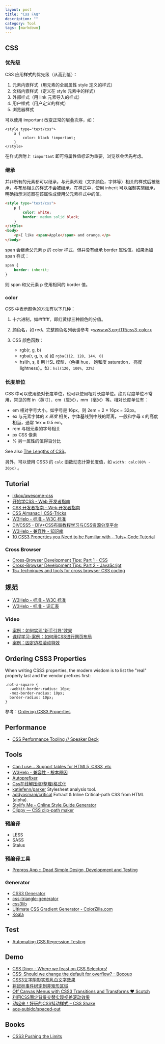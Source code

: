 ```yaml
---
layout: post
title: "Css FAQ"
description: ""
category: Tool
tags: [markdown]
--- 
```


## CSS

### 优先级

CSS 应用样式的优先级（从高到低）：

1. 元素内嵌样式（用元素的全局属性 style 定义的样式）
2. 文档内嵌样式（定义在 style 元素中的样式）
3. 外部样式（用 link 元素导入的样式）
4. 用户样式（用户定义的样式）
5. 浏览器样式

可以使用 important 改变正常的层叠次序，如：

    <style type="text/css">
        a {
            color: black !important;
        }
    </style>

在样式后附上 `!important` 即可将属性值标识为重要，浏览器会优先考虑。

### 继承

并非所有的元素都可以继承，与元素外观（文字颜色，字体等）相关的样式后被继承，与布局相关的样式不会被继承。在样式中，使用 inherit 可以强制实施继承，明确指示浏览器在该属性成使用父元素样式中的值。

```html
<style type="text/css">
    p {
        color: white;
        border: medum solid black;
    }
</style>
<body>
    <p>I like <span>Apple</span> and orange.</p>
</body>
```

span 会继承父元素 p 的 color 样式，但并没有继承 border 属性值。如果添加 span 样式：

```css
span {
    border: inherit;
}
```

则 span 和父元素 p 使用相同的 border 值。

### color

CSS 中表示颜色的方法有以下几种：

1. 十六进制，如#ffffff，即红黄绿三种颜色的分值。
2. 颜色名，如 red。完整颜色名列表请参考 <www.w3.org/TR/css3-color>
3. CSS 颜色函数：

    - rgb(r, g, b)
    - rgba(r, g, b, a) 如 `rgba(112, 128, 144, 0)`
    - hsl(h, s, l) 用 HSL 模型，（色相 hue， 饱和度 saturation， 亮度 lightness）。如：`hsl(120, 100%, 22%)`

### 长度单位

CSS 中可以使用绝对长度单位，也可以使用相对长度单位。绝对程度单位不常用，常见的有 in（英寸），cm（厘米），mm（毫米）等。相对长度单位有：

- em 相对字号大小。如字号是 16px，则 2em = 2 × 16px = 32px。
- ex 与元素字体的 _x 高度_ 相关，字体基线到中线的距离，一般和字母 x 的高度相当，通常 1ex ≈ 0.5 em。
- rem 与根元素的字号相关
- px CSS 像素
- % 另一属性的值得百分比

See also [The Lengths of CSS](http://css-tricks.com/the-lengths-of-css/)。

另外，可以使用 CSS3 的 `calc` 函数动态计算长度值，如 `width: calc(80% - 20px)` 。

## Tutorial

- [ikkou/awesome-css](https://github.com/ikkou/awesome-css)
- [开始学CSS - Web 开发者指南](https://developer.mozilla.org/zh-CN/docs/Web/Guide/CSS/Getting_started)
- [CSS 开发者指南 - Web 开发者指南](https://developer.mozilla.org/zh-CN/docs/Web/Guide/CSS)
- [CSS Almanac | CSS-Tricks](http://css-tricks.com/almanac/)
- [W3Help - 标准 - W3C 标准](http://www.w3help.org/zh-cn/standards/)
- [DIVCSS5 - DIV+CSS布局教程学习与CSS资源分享平台](http://www.divcss5.com/)
- [W3Help - 兼容性 - 知识库](http://www.w3help.org/zh-cn/kb/)
- [10 CSS3 Properties you Need to be Familiar with - Tuts+ Code Tutorial](http://code.tutsplus.com/tutorials/10-css3-properties-you-need-to-be-familiar-with--net-16417)

<!--more-->

### Cross Browser

- [Cross-Browser Development Tips: Part 1 - CSS](https://www.tinfoilsecurity.com/blog/cross-browser-development-tips-css)
- [Cross-Browser Development Tips: Part 2 - JavaScript](https://www.tinfoilsecurity.com/blog/cross-browser-development-tips-javascript)
- [15+ techniques and tools for cross browser CSS coding](http://www.catswhocode.com/blog/15-techniques-and-tools-for-cross-browser-css-coding)

## 规范

- [W3Help - 标准 - W3C 标准](http://www.w3help.org/zh-cn/standards/)
- [W3Help - 标准 - 词汇表](http://www.w3help.org/zh-cn/home/glossary.html)

### Video

- [案例：如何实现“新手引导”效果](http://www.imooc.com/view/14?from=admin10000)
- [课程学习-案例：如何用CSS进行网页布局](http://www.imooc.com/learn/57)
- [案例：固定边栏滚动特效](http://www.imooc.com/view/52?from=admin10000)

## Ordering CSS3 Properties

When writing CSS3 properties, the modern wisdom is to list the "real" property last and the vendor prefixes first:

    .not-a-square {
      -webkit-border-radius: 10px;
      -moz-border-radius: 10px;
      border-radius: 10px;
    }

参考：[Ordering CSS3 Properties](http://css-tricks.com/ordering-css3-properties/)

## Performance

- [CSS Performance Tooling // Speaker Deck](https://speakerdeck.com/addyosmani/css-performance-tooling)

## Tools

- [Can I use... Support tables for HTML5, CSS3, etc](http://caniuse.com/)
- [W3Help - 兼容性 - 根本原因](http://www.w3help.org/zh-cn/causes/index.html)
- [Autoprefixer](https://github.com/ai/autoprefixer)
- [Css在线解压缩/整理/格式化](http://tool.lu/css/)
- [katiefenn/parker](https://github.com/katiefenn/parker) Stylesheet analysis tool.
- [addyosmani/critical](https://github.com/addyosmani/critical) Extract & Inline Critical-path CSS from HTML (alpha).
- [Stylify Me - Online Style Guide Generator](http://stylifyme.com/?stylify=inching.org)
- [Clippy — CSS clip-path maker](http://bennettfeely.com/clippy)

### 预编译

- LESS
- SASS
- Stalus

### 预编译工具

- [Prepros App :: Dead Simple Design, Development and Testing](http://alphapixels.com/prepros/)

### Generator

- [CSS3 Generator](http://css3generator.com/)
- [css-triangle-generator](http://apps.eky.hk/css-triangle-generator/zh-hant)
- [css3lib](http://css3lib.alloyteam.com/)
- [Ultimate CSS Gradient Generator - ColorZilla.com](http://www.colorzilla.com/gradient-editor/)
- [Koala](http://koala-app.com/ "Koala")

## Test

- [Automating CSS Regression Testing](http://css-tricks.com/automating-css-regression-testing)

## Demo

- [CSS Diner - Where we feast on CSS Selectors!](http://flukeout.github.io/)
- [CSS: Should we change the default for overflow? - Bocoup](http://bocoup.com/weblog/new-overflow-default/)
- [CSS3文字阴影实现乳白文字效果](http://www.shejidaren.com/css3-milky-font-effect.html)
- [将鼠标事件绑定到非矩形区域](http://blog.youyo.name/archives/bind-click-event-in-non-rectangular-area.html?-click-event-in-non-rectangular-area)
- [Off Canvas Menus with CSS3 Transitions and Transforms ♥ Scotch](http://scotch.io/tutorials/off-canvas-menus-with-css3-transitions-and-transforms)
- [利用CSS固定背景交替实现视差滚动效果](http://www.shejidaren.com/css-fixed-scroll-background.html)
- [动起来！好玩的CSS抖动样式 – CSS Shake](http://www.shejidaren.com/css-shake-animation.html)
- [ace-subido/spaced-out](https://github.com/ace-subido/spaced-out)

## Books

- [CSS3 Pushing the Limits](http://www.salttiger.com/css3-pushing-the-limits/)

